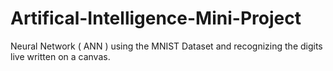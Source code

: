 # Artifical-Intelligence-Mini-Project
Neural Network ( ANN ) using the MNIST Dataset and recognizing the digits live written on a canvas.
